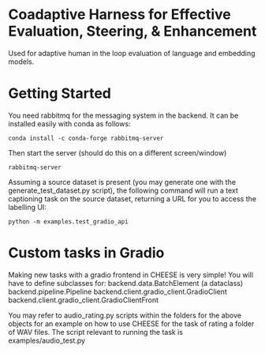 # Coadaptive Harness for Effective Evaluation, Steering, & Enhancement
Used for adaptive human in the loop evaluation of language and embedding models.

# Getting Started
You need rabbitmq for the messaging system in the backend. It can be installed easily with conda as follows:
```
conda install -c conda-forge rabbitmq-server
```
Then start the server (should do this on a different screen/window)
```
rabbitmq-server
```
Assuming a source dataset is present (you may generate one with the generate_test_dataset.py script), the following command will run a text captioning task on the source dataset, returning a URL for you to access the labelling UI:
```
python -m examples.test_gradio_api
```

# Custom tasks in Gradio
Making new tasks with a gradio frontend in CHEESE is very simple! You will have to define subclasses for:
backend.data.BatchElement (a dataclass)
backend.pipeline.Pipeline
backend.client.gradio_client.GradioClient
backend.client.gradio_client.GradioClientFront

You may refer to audio_rating.py scripts within the folders for the above objects for an example on how to use CHEESE for the task of rating a folder of WAV files. The script relevant to running the task is examples/audio_test.py
